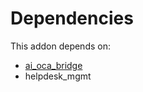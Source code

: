 # Dependencies

This addon depends on:

- [ai_oca_bridge](../../../../odoo-bringout-oca-ai-ai_oca_bridge)
- helpdesk_mgmt
